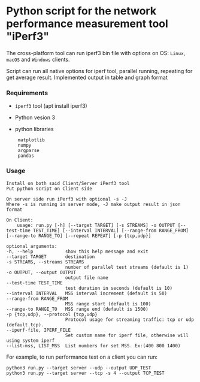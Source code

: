 # Python script for the network performance measurement tool "iPerf3"

The cross-platform tool can run iperf3 bin file with options on OS: `Linux`, `macOS` and `Windows` clients.

Script can run all native options for iperf tool, parallel running, repeating for get average result. 
Implemented output in table and graph format

### Requirements

* `iperf3` tool (apt install iperf3)
* Python vesion 3
* python libraries

       matplotlib
       numpy
       argparse
       pandas

### Usage
	Install on both said Client/Server iPerf3 tool
 	Put python script on Client side
	
	On server side run iPerf3 with optional -s -J
	Where -s is running in server mode, -J make output result in json format

    On Client:
    	usage: run.py [-h] [--target TARGET] [-s STREAMS] -o OUTPUT [--test-time TEST_TIME] [--interval INTERVAL] [--range-from RANGE_FROM] [--range-to RANGE_TO] [--repeat REPEAT] [-p {tcp,udp}]

    optional arguments:
    -h, --help            show this help message and exit
    --target TARGET       destination
    -s STREAMS, --streams STREAMS
                          number of parallel test streams (default is 1)
    -o OUTPUT, --output OUTPUT
                          output file name
    --test-time TEST_TIME
                          test duration in seconds (default is 10)
    --interval INTERVAL   MSS interval increment (default is 50)
    --range-from RANGE_FROM
                          MSS range start (default is 100)
    --range-to RANGE_TO   MSS range end (default is 1500)
    -p {tcp,udp}, --protocol {tcp,udp}
                          Protocol usage for streaming traffic: tcp or udp (default tcp).
    --iperf-file, IPERF_FILE
                          Set custom name for iperf file, otherwise will using system iperf
    --list-mss, LIST_MSS  List numbers for set MSS. Ex:(400 800 1400)
    
For example, to run performance test on a client you can run:

    python3 run.py --target server --udp --output UDP_TEST
    python3 run.py --target server --tcp -s 4 --output TCP_TEST
